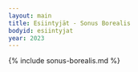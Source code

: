```yaml
---
layout: main
title: Esiintyjät - Sonus Borealis
bodyid: esiintyjat
year: 2023
---
```

{% include sonus-borealis.md %}
